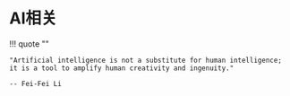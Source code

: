 # AI相关

!!! quote ""

    "Artificial intelligence is not a substitute for human intelligence; it is a tool to amplify human creativity and ingenuity."

    -- Fei-Fei Li



